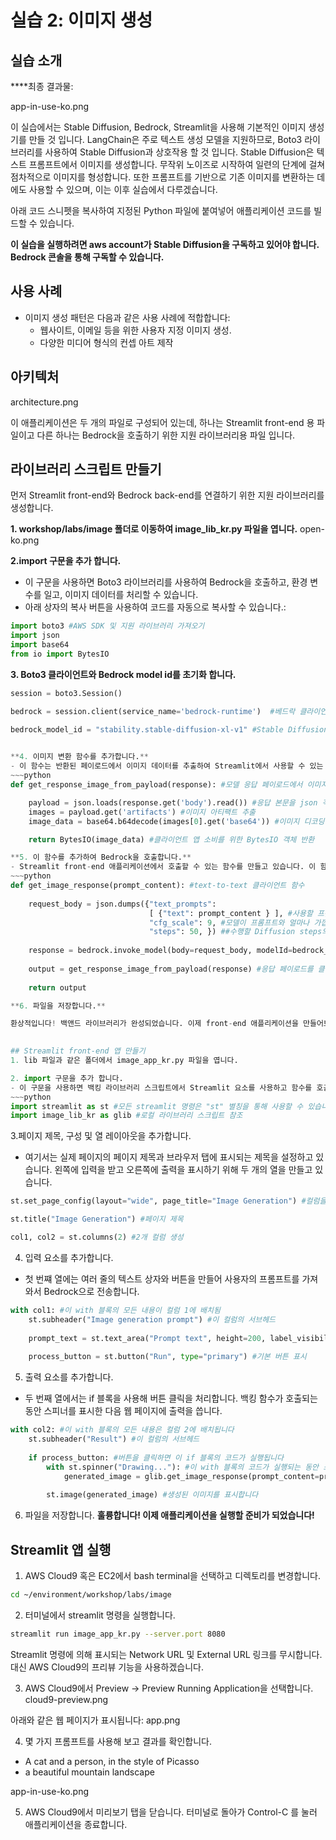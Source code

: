 # 실습 2: 이미지 생성

## 실습 소개
****최종 결과물:

app-in-use-ko.png

이 실습에서는 Stable Diffusion, Bedrock, Streamlit을 사용해 기본적인 이미지 생성기를 만들 것 입니다. LangChain은 주로 텍스트 생성 모델을 지원하므로, Boto3 라이브러리를 사용하여 Stable Diffusion과 상호작용 할 것 입니다.
Stable Diffusion은 텍스트 프롬프트에서 이미지를 생성합니다. 무작위 노이즈로 시작하여 일련의 단계에 걸쳐 점차적으로 이미지를 형성합니다. 또한 프롬프트를 기반으로 기존 이미지를 변환하는 데에도 사용할 수 있으며, 이는 이후 실습에서 다루겠습니다.

아래 코드 스니펫을 복사하여 지정된 Python 파일에 붙여넣어 애플리케이션 코드를 빌드할 수 있습니다.

**이 실습을 실행하려면 aws account가 Stable Diffusion을 구독하고 있어야 합니다. Bedrock 콘솔을 통해 구독할 수 있습니다.**

## 사용 사례
- 이미지 생성 패턴은 다음과 같은 사용 사례에 적합합니다:
  - 웹사이트, 이메일 등을 위한 사용자 지정 이미지 생성.
  - 다양한 미디어 형식의 컨셉 아트 제작

## 아키텍처
architecture.png

이 애플리케이션은 두 개의 파일로 구성되어 있는데, 하나는 Streamlit front-end 용 파일이고 다른 하나는 Bedrock을 호출하기 위한 지원 라이브러리용 파일 입니다.

 
## 라이브러리 스크립트 만들기

먼저 Streamlit front-end와 Bedrock back-end를 연결하기 위한 지원 라이브러리를 생성합니다.

**1. workshop/labs/image 폴더로 이동하여 image_lib_kr.py 파일을 엽니다.**
open-ko.png

**2.import 구문을 추가 합니다.**
- 이 구문을 사용하면 Boto3 라이브러리를 사용하여 Bedrock을 호출하고, 환경 변수를 일고, 이미지 데이터를 처리할 수 있습니다.
- 아래 상자의 복사 버튼을 사용하여 코드를 자동으로 복사할 수 있습니다.:
~~~python
import boto3 #AWS SDK 및 지원 라이브러리 가져오기
import json
import base64
from io import BytesIO
~~~

**3. Boto3 클라이언트와 Bedrock model id를 초기화 합니다.**
~~~python
session = boto3.Session() 

bedrock = session.client(service_name='bedrock-runtime')  #베드락 클라이언트를 생성

bedrock_model_id = "stability.stable-diffusion-xl-v1" #Stable Diffusion 모델 사용

 
**4. 이미지 변환 함수를 추가합니다.**
- 이 함수는 반환된 페이로드에서 이미지 데이터를 추출하여 Streamlit에서 사용할 수 있는 형식으로 변환합니다.
~~~python
def get_response_image_from_payload(response): #모델 응답 페이로드에서 이미지 바이트를 반환합니다

    payload = json.loads(response.get('body').read()) #응답 본문을 json 객체에 로드합니다
    images = payload.get('artifacts') #이미지 아티팩트 추출
    image_data = base64.b64decode(images[0].get('base64')) #이미지 디코딩

    return BytesIO(image_data) #클라이언트 앱 소비를 위한 BytesIO 객체 반환

**5. 이 함수를 추가하여 Bedrock을 호출합니다.**
- Streamlit front-end 애플리케이션에서 호출할 수 있는 함수를 만들고 있습니다. 이 함수는 입력 콘텐츠를 Bedrock에 전달하고 이미지를 반환합니다.
~~~python
def get_image_response(prompt_content): #text-to-text 클라이언트 함수
    
    request_body = json.dumps({"text_prompts": 
                               [ {"text": prompt_content } ], #사용할 프롬프트
                               "cfg_scale": 9, #모델이 프롬프트와 얼마나 가깝게 일치하려고 하는지
                               "steps": 50, }) ##수행할 Diffusion steps의 수
    
    response = bedrock.invoke_model(body=request_body, modelId=bedrock_model_id) #베드락 엔드포인트를 호출
    
    output = get_response_image_from_payload(response) #응답 페이로드를 클라이언트가 소비할 수 있도록 BytesIO 객체로 변환
    
    return output

**6. 파일을 저장합니다.**

환상적입니다! 백앤드 라이브러리가 완성되었습니다. 이제 front-end 애플리케이션을 만들어보겠습니다.

 
## Streamlit front-end 앱 만들기
1. lib 파일과 같은 폴더에서 image_app_kr.py 파일을 엽니다.

2. import 구문을 추가 합니다.
- 이 구문을 사용하면 백킹 라이브러리 스크립트에서 Streamlit 요소를 사용하고 함수를 호출할 수 있습니다.
~~~python
import streamlit as st #모든 streamlit 명령은 "st" 별칭을 통해 사용할 수 있습니다
import image_lib_kr as glib #로컬 라이브러리 스크립트 참조
~~~
 
3.페이지 제목, 구성 및 열 레이아웃을 추가합니다.
- 여기서는 실제 페이지의 페이지 제목과 브라우저 탭에 표시되는 제목을 설정하고 있습니다. 왼쪽에 입력을 받고 오른쪽에 출력을 표시하기 위해 두 개의 열을 만들고 있습니다.
~~~python
st.set_page_config(layout="wide", page_title="Image Generation") #컬럼을 위해 페이지 너비를 더 넓게 설정

st.title("Image Generation") #페이지 제목

col1, col2 = st.columns(2) #2개 컬럼 생성
~~~

4. 입력 요소를 추가합니다.
- 첫 번쨰 열에는 여러 줄의 텍스트 상자와 버튼을 만들어 사용자의 프롬프트를 가져와서 Bedrock으로 전송합니다.
~~~python
with col1: #이 with 블록의 모든 내용이 컬럼 1에 배치됨
    st.subheader("Image generation prompt") #이 컬럼의 서브헤드
    
    prompt_text = st.text_area("Prompt text", height=200, label_visibility="collapsed") #레이블이 없는 여러 줄 텍스트 상자 표시
    
    process_button = st.button("Run", type="primary") #기본 버튼 표시
~~~

5. 출력 요소를 추가합니다.
- 두 번째 열에서는 if 블록을 사용해 버튼 클릭을 처리합니다. 백킹 함수가 호출되는 동안 스피너를 표시한 다음 웹 페이지에 출력을 씁니다.
~~~python
with col2: #이 with 블록의 모든 내용은 컬럼 2에 배치됩니다
    st.subheader("Result") #이 컬럼의 서브헤드
    
    if process_button: #버튼을 클릭하면 이 if 블록의 코드가 실행됩니다
        with st.spinner("Drawing..."): #이 with 블록의 코드가 실행되는 동안 스피너를 표시합니다
            generated_image = glib.get_image_response(prompt_content=prompt_text) #지원 라이브러리를 통해 모델을 호출합니다
        
        st.image(generated_image) #생성된 이미지를 표시합니다
~~~
 
6. 파일을 저장합니다.
**훌륭합니다! 이제 애플리케이션을 실행할 준비가 되었습니다!**

 
## Streamlit 앱 실행
1. AWS Cloud9 혹은 EC2에서 bash terminal을 선택하고 디렉토리를 변경합니다.
~~~bash
cd ~/environment/workshop/labs/image
~~~
 
2. 터미널에서 streamlit 명령을 실행합니다.
~~~bash
streamlit run image_app_kr.py --server.port 8080
~~~
Streamlit 명령에 의해 표시되는 Network URL 및 External URL 링크를 무시합니다. 대신 AWS Cloud9의 프리뷰 기능을 사용하겠습니다.

3. AWS Cloud9에서 Preview -> Preview Running Application을 선택합니다.
cloud9-preview.png

아래와 같은 웹 페이지가 표시됩니다:
app.png

4. 몇 가지 프롬프트를 사용해 보고 결과를 확인합니다.
- A cat and a person, in the style of Picasso
- a beautiful mountain landscape

app-in-use-ko.png

5. AWS Cloud9에서 미리보기 탭을 닫습니다. 터미널로 돌아가 Control-C 를 눌러 애플리케이션을 종료합니다.
